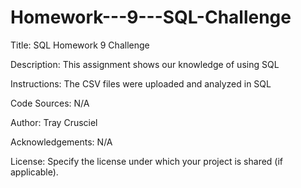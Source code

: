 # Homework---9---SQL-Challenge
Title: SQL Homework 9 Challenge

Description: This assignment shows our knowledge of using SQL

Instructions: The CSV files were uploaded and analyzed in SQL

Code Sources: N/A

Author: Tray Crusciel

Acknowledgements: N/A

License: Specify the license under which your project is shared (if applicable).